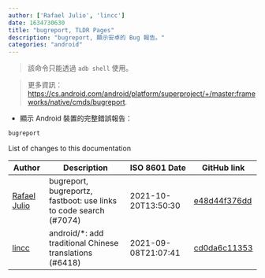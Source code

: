 ```yaml
---
author: ['Rafael Julio', 'lincc']
date: 1634730630
title: "bugreport, TLDR Pages"
description: "bugreport, 顯示安卓的 Bug 報告。"
categories: "android"
---
```

> 該命令只能透過 `adb shell` 使用。

> 更多資訊：<https://cs.android.com/android/platform/superproject/+/master:frameworks/native/cmds/bugreport>.

- 顯示 Android 裝置的完整錯誤報告：

```bash
bugreport
```
List of changes to this documentation


Author | Description | ISO 8601 Date | GitHub link
------|-----|-----|-----
[Rafael Julio](mailto:development@rafifos.dev) | bugreport, bugreportz, fastboot: use links to code search (#7074) | 2021-10-20T13:50:30 | [e48d44f376dd](https://github.com/tldr-pages/tldr/commit/e48d44f376dd7610f183ca3d490fe9adfcf3e518)
[lincc](mailto:46962923+blueskyson@users.noreply.github.com) | android/*: add traditional Chinese translations (#6418) | 2021-09-08T21:07:41 | [cd0da6c11353](https://github.com/tldr-pages/tldr/commit/cd0da6c1135366585c048471a469c037f0d77a06)

